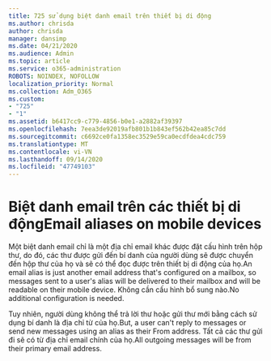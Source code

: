 ```yaml
---
title: 725 sử dụng biệt danh email trên thiết bị di động
ms.author: chrisda
author: chrisda
manager: dansimp
ms.date: 04/21/2020
ms.audience: Admin
ms.topic: article
ms.service: o365-administration
ROBOTS: NOINDEX, NOFOLLOW
localization_priority: Normal
ms.collection: Adm_O365
ms.custom:
- "725"
- "1"
ms.assetid: b6417cc9-c779-4856-b0e1-a2882af39397
ms.openlocfilehash: 7eea3de92019afb801b1b843ef562b42ea85c7dd
ms.sourcegitcommit: c6692ce0fa1358ec3529e59ca0ecdfdea4cdc759
ms.translationtype: MT
ms.contentlocale: vi-VN
ms.lasthandoff: 09/14/2020
ms.locfileid: "47749103"
---
```

# <a name="email-aliases-on-mobile-devices"></a><span data-ttu-id="f9633-102">Biệt danh email trên các thiết bị di động</span><span class="sxs-lookup"><span data-stu-id="f9633-102">Email aliases on mobile devices</span></span>

<span data-ttu-id="f9633-103">Một biệt danh email chỉ là một địa chỉ email khác được đặt cấu hình trên hộp thư, do đó, các thư được gửi đến bí danh của người dùng sẽ được chuyển đến hộp thư của họ và sẽ có thể đọc được trên thiết bị di động của họ.</span><span class="sxs-lookup"><span data-stu-id="f9633-103">An email alias is just another email address that's configured on a mailbox, so messages sent to a user's alias will be delivered to their mailbox and will be readable on their mobile device.</span></span> <span data-ttu-id="f9633-104">Không cần cấu hình bổ sung nào.</span><span class="sxs-lookup"><span data-stu-id="f9633-104">No additional configuration is needed.</span></span>

<span data-ttu-id="f9633-105">Tuy nhiên, người dùng không thể trả lời thư hoặc gửi thư mới bằng cách sử dụng bí danh là địa chỉ từ của họ.</span><span class="sxs-lookup"><span data-stu-id="f9633-105">But, a user can't reply to messages or send new messages using an alias as their From address.</span></span> <span data-ttu-id="f9633-106">Tất cả các thư gửi đi sẽ có từ địa chỉ email chính của họ.</span><span class="sxs-lookup"><span data-stu-id="f9633-106">All outgoing messages will be from their primary email address.</span></span>
